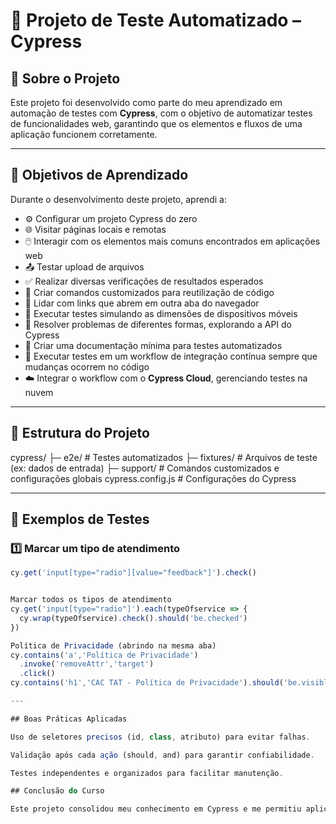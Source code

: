 # 🚀 Projeto de Teste Automatizado – Cypress

## 📌 Sobre o Projeto
Este projeto foi desenvolvido como parte do meu aprendizado em automação de testes com **Cypress**, com o objetivo de automatizar testes de funcionalidades web, garantindo que os elementos e fluxos de uma aplicação funcionem corretamente.

---

## 🎯 Objetivos de Aprendizado
Durante o desenvolvimento deste projeto, aprendi a:

- ⚙️ Configurar um projeto Cypress do zero
- 🌐 Visitar páginas locais e remotas
- 🖱️ Interagir com os elementos mais comuns encontrados em aplicações web
- 📤 Testar upload de arquivos
- ✅ Realizar diversas verificações de resultados esperados
- 🔧 Criar comandos customizados para reutilização de código
- 🔗 Lidar com links que abrem em outra aba do navegador
- 📱 Executar testes simulando as dimensões de dispositivos móveis
- 🧩 Resolver problemas de diferentes formas, explorando a API do Cypress
- 📝 Criar uma documentação mínima para testes automatizados
- 🔄 Executar testes em um workflow de integração contínua sempre que mudanças ocorrem no código
- ☁️ Integrar o workflow com o **Cypress Cloud**, gerenciando testes na nuvem

---

## 📁 Estrutura do Projeto


cypress/
 ├─ e2e/           # Testes automatizados
 ├─ fixtures/      # Arquivos de teste (ex: dados de entrada)
 ├─ support/       # Comandos customizados e configurações globais
cypress.config.js  # Configurações do Cypress



---

## 🧪 Exemplos de Testes

### 1️⃣ Marcar um tipo de atendimento
```javascript
cy.get('input[type="radio"][value="feedback"]').check()


Marcar todos os tipos de atendimento
cy.get('input[type="radio"]').each(typeOfservice => {
  cy.wrap(typeOfservice).check().should('be.checked')
})

Política de Privacidade (abrindo na mesma aba)
cy.contains('a','Política de Privacidade')
  .invoke('removeAttr','target')
  .click()
cy.contains('h1','CAC TAT - Política de Privacidade').should('be.visible')

---

## Boas Práticas Aplicadas

Uso de seletores precisos (id, class, atributo) para evitar falhas.

Validação após cada ação (should, and) para garantir confiabilidade.

Testes independentes e organizados para facilitar manutenção.

## Conclusão do Curso

Este projeto consolidou meu conhecimento em Cypress e me permitiu aplicar técnicas de automação de testes, integrando aprendizado teórico e prático. Além disso, desenvolvi habilidades em documentação, execução de testes em CI/CD e exploração da API do Cypress.

